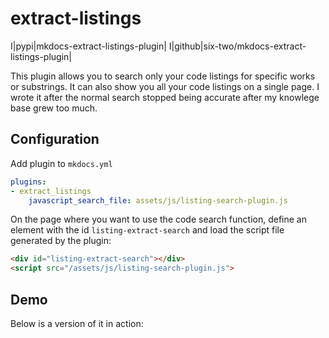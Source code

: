 # extract-listings

I|pypi|mkdocs-extract-listings-plugin|
I|github|six-two/mkdocs-extract-listings-plugin|

This plugin allows you to search only your code listings for specific works or substrings.
It can also show you all your code listings on a single page.
I wrote it after the normal search stopped being accurate after my knowlege base grew too much.

## Configuration

Add plugin to `mkdocs.yml`
```yaml
plugins:
- extract_listings
    javascript_search_file: assets/js/listing-search-plugin.js
```

On the page where you want to use the code search function, define an element with the id `listing-extract-search` and load the script file generated by the plugin:
```html
<div id="listing-extract-search"></div>
<script src="/assets/js/listing-search-plugin.js">
```

## Demo

Below is a version of it in action:

<div id="listing-extract-search"></div>
<script src="/assets/js/listing-search-plugin.js">

